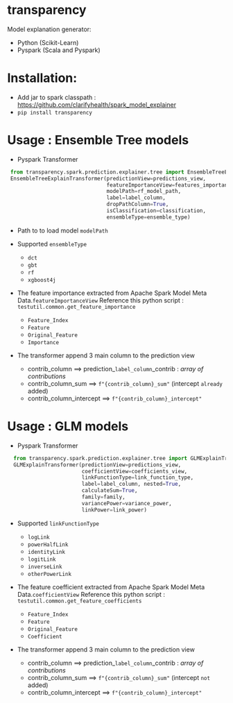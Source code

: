 # transparency
Model explanation generator:
- Python (Scikit-Learn)
- Pyspark (Scala and Pyspark)

# Installation:
- Add jar to spark classpath : https://github.com/clarifyhealth/spark_model_explainer
- `pip install transparency`


# Usage : Ensemble Tree models
- Pyspark Transformer
 ```python 
  from transparency.spark.prediction.explainer.tree import EnsembleTreeExplainTransformer
  EnsembleTreeExplainTransformer(predictionView=predictions_view, 
                                 featureImportanceView=features_importance_view,
                                 modelPath=rf_model_path, 
                                 label=label_column,
                                 dropPathColumn=True, 
                                 isClassification=classification, 
                                 ensembleType=ensemble_type)

 ```
- Path to to load model `modelPath`

- Supported `ensembleType`
    * `dct`
    * `gbt`
    * `rf`
    * `xgboost4j`

- The feature importance extracted from Apache Spark Model Meta Data.`featureImportanceView`
  Reference this python script : `testutil.common.get_feature_importance`
    * `Feature_Index`
    * `Feature`
    * `Original_Feature`
    * `Importance`

- The transformer append 3 main column to the prediction view 
    * contrib_column ==> prediction_`label_column`_contrib : *array of contributions*
    * contrib_column_sum ==>  `f"{contrib_column}_sum"` (intercept `already` added)
    * contrib_column_intercept ==> `f"{contrib_column}_intercept"`

# Usage : GLM models
- Pyspark Transformer
 ```python 
   from transparency.spark.prediction.explainer.tree import GLMExplainTransformer
   GLMExplainTransformer(predictionView=predictions_view, 
                         coefficientView=coefficients_view,
                         linkFunctionType=link_function_type, 
                         label=label_column, nested=True,
                         calculateSum=True, 
                         family=family, 
                         variancePower=variance_power, 
                         linkPower=link_power)

 ```
-  Supported `linkFunctionType`
    * `logLink`
    * `powerHalfLink`
    * `identityLink`
    * `logitLink`
    * `inverseLink`
    * `otherPowerLink`

- The feature coefficient extracted from Apache Spark Model Meta Data.`coefficientView`
  Reference this python script : `testutil.common.get_feature_coefficients`
    * `Feature_Index`
    * `Feature`
    * `Original_Feature`
    * `Coefficient`

- The transformer append 3 main column to the prediction view 
    * contrib_column ==> prediction_`label_column`_contrib : *array of contributions*
    * contrib_column_sum ==>  `f"{contrib_column}_sum"` (intercept `not` added)
    * contrib_column_intercept ==> `f"{contrib_column}_intercept"`